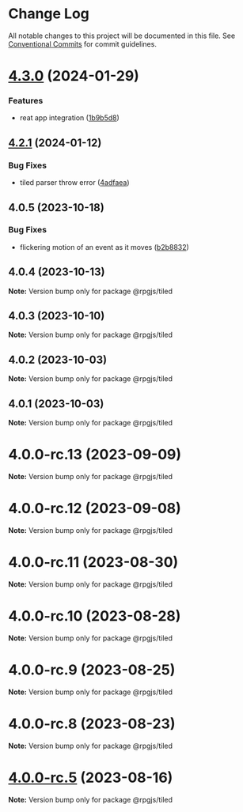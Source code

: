 # Change Log

All notable changes to this project will be documented in this file.
See [Conventional Commits](https://conventionalcommits.org) for commit guidelines.

# [4.3.0](https://github.com/RSamaium/RPG-JS/compare/v4.2.2...v4.3.0) (2024-01-29)


### Features

* reat app integration ([1b9b5d8](https://github.com/RSamaium/RPG-JS/commit/1b9b5d8bb5dd02bcf4a68ccd5eee19c6fc00a4eb))





## [4.2.1](https://github.com/RSamaium/RPG-JS/compare/v4.2.0...v4.2.1) (2024-01-12)


### Bug Fixes

* tiled parser throw error ([4adfaea](https://github.com/RSamaium/RPG-JS/commit/4adfaea557b386556b459d7f64b8a24a24116aa8))





## 4.0.5 (2023-10-18)


### Bug Fixes

* flickering motion of an event as it moves ([b2b8832](https://github.com/RSamaium/RPG-JS/commit/b2b8832a1582933afb64c698f40d1b0e72021780))





## 4.0.4 (2023-10-13)

**Note:** Version bump only for package @rpgjs/tiled





## 4.0.3 (2023-10-10)

**Note:** Version bump only for package @rpgjs/tiled





## 4.0.2 (2023-10-03)

**Note:** Version bump only for package @rpgjs/tiled





## 4.0.1 (2023-10-03)

**Note:** Version bump only for package @rpgjs/tiled





# 4.0.0-rc.13 (2023-09-09)

**Note:** Version bump only for package @rpgjs/tiled





# 4.0.0-rc.12 (2023-09-08)

**Note:** Version bump only for package @rpgjs/tiled





# 4.0.0-rc.11 (2023-08-30)

**Note:** Version bump only for package @rpgjs/tiled





# 4.0.0-rc.10 (2023-08-28)

**Note:** Version bump only for package @rpgjs/tiled





# 4.0.0-rc.9 (2023-08-25)

**Note:** Version bump only for package @rpgjs/tiled





# 4.0.0-rc.8 (2023-08-23)

**Note:** Version bump only for package @rpgjs/tiled





# [4.0.0-rc.5](https://github.com/RSamaium/RPG-JS/compare/v4.0.0-rc.4...v4.0.0-rc.5) (2023-08-16)

**Note:** Version bump only for package @rpgjs/tiled
